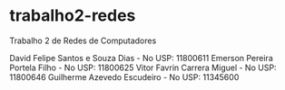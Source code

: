 # trabalho2-redes
Trabalho 2 de Redes de Computadores

David Felipe Santos e Souza Dias - No USP: 11800611
Emerson Pereira Portela Filho - No USP: 11800625
Vitor Favrin Carrera Miguel - No USP: 11800646 
Guilherme Azevedo Escudeiro - No USP: 11345600
